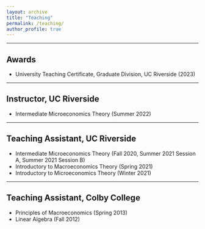 ```yaml
---
layout: archive
title: "Teaching"
permalink: /teaching/
author_profile: true
---
```


****

## Awards

- University Teaching Certificate, Graduate Division, UC Riverside (2023)

****

## Instructor, UC Riverside

- Intermediate Microeconomics Theory (Summer 2022)

****

## Teaching Assistant, UC Riverside

- Intermediate Microeconomics Theory (Fall 2020, Summer 2021 Session A, Summer 2021 Session B)
- Introductory to Macroeconomics Theory (Spring 2021)
- Introductory to Microeconomics Theory (Winter 2021)

****

## Teaching Assistant, Colby College

- Principles of Macroeconomics (Spring 2013)
- Linear Algebra (Fall 2012)


